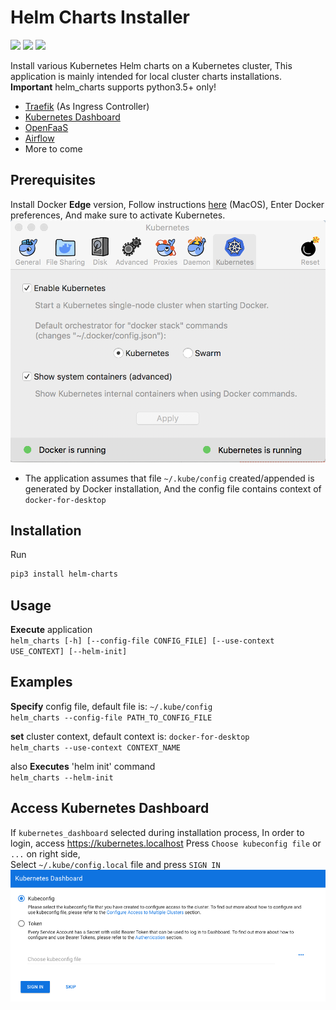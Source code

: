 Helm Charts Installer
=====================
[![](https://img.shields.io/pypi/v/helm-charts.svg)](https://pypi.org/project/helm-charts/)
[![](https://img.shields.io/pypi/l/helm-charts.svg?colorB=blue)](https://pypi.org/project/helm-charts/)
[![](https://img.shields.io/pypi/pyversions/helm-charts.svg)](https://pypi.org/project/helm-charts/)

Install various Kubernetes Helm charts on a Kubernetes cluster,
This application is mainly intended for local cluster charts installations.     
**Important** helm_charts supports python3.5+ only!

- [Traefik](https://traefik.io/) (As Ingress Controller)
- [Kubernetes Dashboard](https://kubernetes.io/docs/tasks/access-application-cluster/web-ui-dashboard/)
- [OpenFaaS](https://www.openfaas.com/)
- [Airflow](https://airflow.apache.org/)
- More to come

Prerequisites
-------------

Install Docker **Edge** version,
Follow instructions [here](https://store.docker.com/editions/community/docker-ce-desktop-mac) (MacOS), 
Enter Docker preferences, And make sure to activate Kubernetes.
![](docs/docker_kubernetes.png)

* The application assumes that file `~/.kube/config` created/appended is generated by Docker installation,
  And the config file contains context of `docker-for-desktop`

Installation
------------


Run
```bash
pip3 install helm-charts
```

Usage
-----
**Execute** application   
`helm_charts [-h] [--config-file CONFIG_FILE] [--use-context USE_CONTEXT] [--helm-init]`

Examples
--------

**Specify** config file, default file is: `~/.kube/config`  
`helm_charts --config-file PATH_TO_CONFIG_FILE`

**set** cluster context, default context is: `docker-for-desktop`  
`helm_charts --use-context CONTEXT_NAME`

also **Executes** 'helm init' command  
`helm_charts --helm-init`


Access Kubernetes Dashboard
---------------------------

If `kubernetes_dashboard` selected during installation process,
In order to login, access https://kubernetes.localhost
Press `Choose kubeconfig file` or `...` on right side,  
Select `~/.kube/config.local` file and press `SIGN IN`
![](docs/kubernetes_dashboard.png)
